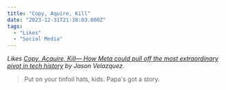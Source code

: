 ```yaml
---
title: "Copy, Aquire, Kill"
date: "2023-12-31T21:38:03.000Z"
tags: 
  - "Likes"
  - "Social Media"
---
```


_Likes [Copy, Acquire, Kill— How Meta could pull off the most extraordinary pivot in tech history](https://www.fromjason.xyz/p/notebook/copy-acquire-kill-how-meta-could-pull-off-the-most-extraordinary-pivot-in-tech-history/) by Jason Velazquez._

> Put on your tinfoil hats, kids. Papa's got a story.
